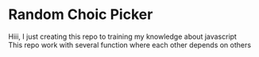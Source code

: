 # Random Choic Picker

Hiii, I just creating this repo to training my knowledge about javascript <br>
This repo work with several function where each other depends on others